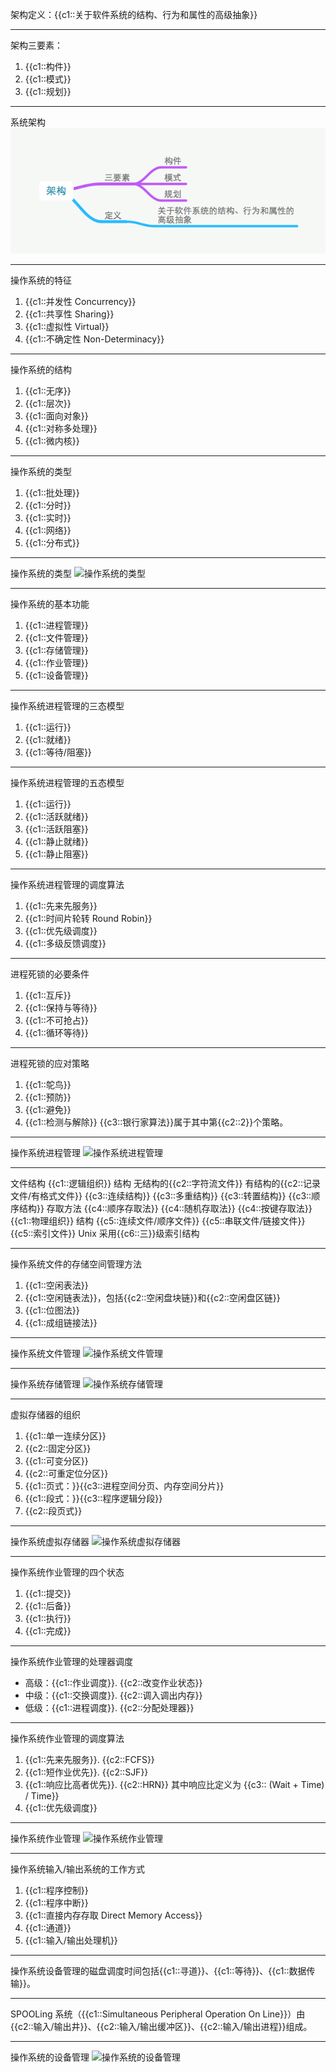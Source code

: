 架构定义：{{c1::关于软件系统的结构、行为和属性的高级抽象}}

---
架构三要素：
1. {{c1::构件}}
2. {{c1::模式}}
3. {{c1::规划}}

---
系统架构
![系统架构](./_img/架构.png)

---
操作系统的特征
1. {{c1::并发性 Concurrency}}
2. {{c1::共享性 Sharing}}
3. {{c1::虚拟性 Virtual}}
4. {{c1::不确定性 Non-Determinacy}}

---
操作系统的结构
1. {{c1::无序}}
2. {{c1::层次}}
3. {{c1::面向对象}}
4. {{c1::对称多处理}}
5. {{c1::微内核}}

---
操作系统的类型
1. {{c1::批处理}}
2. {{c1::分时}}
3. {{c1::实时}}
4. {{c1::网络}}
5. {{c1::分布式}}

---
操作系统的类型
![操作系统的类型](./_img/操作系统的类型.png")

---
操作系统的基本功能
1. {{c1::进程管理}}
2. {{c1::文件管理}}
3. {{c1::存储管理}}
4. {{c1::作业管理}}
5. {{c1::设备管理}}

---
操作系统进程管理的三态模型
1. {{c1::运行}}
2. {{c1::就绪}}
3. {{c1::等待/阻塞}}

---
操作系统进程管理的五态模型
1. {{c1::运行}}
2. {{c1::活跃就绪}}
3. {{c1::活跃阻塞}}
4. {{c1::静止就绪}}
5. {{c1::静止阻塞}}

---
操作系统进程管理的调度算法
1. {{c1::先来先服务}}
2. {{c1::时间片轮转 Round Robin}}
3. {{c1::优先级调度}}
4. {{c1::多级反馈调度}}

---
进程死锁的必要条件
1. {{c1::互斥}}
2. {{c1::保持与等待}}
3. {{c1::不可抢占}}
4. {{c1::循环等待}}

---
进程死锁的应对策略
1. {{c1::鸵鸟}}
2. {{c1::预防}}
3. {{c1::避免}}
4. {{c1::检测与解除}}
{{c3::银行家算法}}属于其中第{{c2::2}}个策略。

---
操作系统进程管理
![操作系统进程管理](./_img/进程管理.png")

---
文件结构
	{{c1::逻辑组织}}
		结构
			无结构的{{c2::字符流文件}}
			有结构的{{c2::记录文件/有格式文件}}
				{{c3::连续结构}}
				{{c3::多重结构}}
				{{c3::转置结构}}
				{{c3::顺序结构}}
		存取方法
			{{c4::顺序存取法}}
			{{c4::随机存取法}}
			{{c4::按键存取法}}
	{{c1::物理组织}}
		结构
			{{c5::连续文件/顺序文件}}
			{{c5::串联文件/链接文件}}
			{{c5::索引文件}}
				Unix 采用{{c6::三}}级索引结构

---
操作系统文件的存储空间管理方法
1. {{c1::空闲表法}}
2. {{c1::空闲链表法}}，包括{{c2::空闲盘块链}}和{{c2::空闲盘区链}}
3. {{c1::位图法}}
4. {{c1::成组链接法}}

---
操作系统文件管理
![操作系统文件管理](./_img/文件管理.png")

---
操作系统存储管理
![操作系统存储管理](./_img/存储管理.png")

---
虚拟存储器的组织
1. {{c1::单一连续分区}}
2. {{c2::固定分区}}
3. {{c1::可变分区}}
4. {{c2::可重定位分区}}
5. {{c1::页式：}}{{c3::进程空间分页、内存空间分片}}
6. {{c1::段式：}}{{c3::程序逻辑分段}}
7. {{c2::段页式}}

---
操作系统虚拟存储器
![操作系统虚拟存储器](./_img/虚拟存储器.png")

---
操作系统作业管理的四个状态
1. {{c1::提交}}
2. {{c1::后备}}
3. {{c1::执行}}
4. {{c1::完成}}

---
操作系统作业管理的处理器调度
- 高级：{{c1::作业调度}}. {{c2::改变作业状态}}
- 中级：{{c1::交换调度}}. {{c2::调入调出内存}}
- 低级：{{c1::进程调度}}. {{c2::分配处理器}}

---
操作系统作业管理的调度算法
1. {{c1::先来先服务}}. {{c2::FCFS}}
2. {{c1::短作业优先}}. {{c2::SJF}}
3. {{c1::响应比高者优先}}. {{c2::HRN}}
	其中响应比定义为 {{c3:: (Wait + Time) / Time}}
4. {{c1::优先级调度}}

---
操作系统作业管理
![操作系统作业管理](./_img/作业管理.png")

---
操作系统输入/输出系统的工作方式
1. {{c1::程序控制}}
2. {{c1::程序中断}}
3. {{c1::直接内存存取 Direct Memory Access}}
4. {{c1::通道}}
5. {{c1::输入/输出处理机}}

---
操作系统设备管理的磁盘调度时间包括{{c1::寻道}}、{{c1::等待}}、{{c1::数据传输}}。

---
SPOOLing 系统（{{c1::Simultaneous Peripheral Operation On Line}}）由{{c2::输入/输出井}}、{{c2::输入/输出缓冲区}}、{{c2::输入/输出进程}}组成。

---
操作系统的设备管理
![操作系统的设备管理](./_img/设备管理.png")
